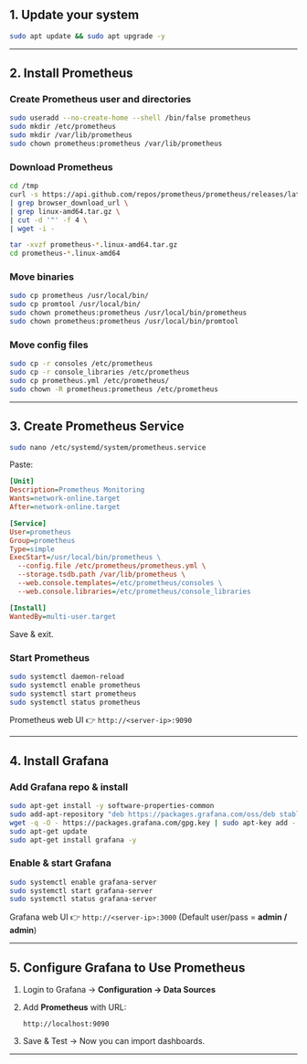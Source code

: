 ## **1. Update your system**

```bash
sudo apt update && sudo apt upgrade -y
```

---

## **2. Install Prometheus**

### Create Prometheus user and directories

```bash
sudo useradd --no-create-home --shell /bin/false prometheus
sudo mkdir /etc/prometheus
sudo mkdir /var/lib/prometheus
sudo chown prometheus:prometheus /var/lib/prometheus
```

### Download Prometheus

```bash
cd /tmp
curl -s https://api.github.com/repos/prometheus/prometheus/releases/latest \
| grep browser_download_url \
| grep linux-amd64.tar.gz \
| cut -d '"' -f 4 \
| wget -i -
```

```bash
tar -xvzf prometheus-*.linux-amd64.tar.gz
cd prometheus-*.linux-amd64
```

### Move binaries

```bash
sudo cp prometheus /usr/local/bin/
sudo cp promtool /usr/local/bin/
sudo chown prometheus:prometheus /usr/local/bin/prometheus
sudo chown prometheus:prometheus /usr/local/bin/promtool
```

### Move config files

```bash
sudo cp -r consoles /etc/prometheus
sudo cp -r console_libraries /etc/prometheus
sudo cp prometheus.yml /etc/prometheus/
sudo chown -R prometheus:prometheus /etc/prometheus
```

---

## **3. Create Prometheus Service**

```bash
sudo nano /etc/systemd/system/prometheus.service
```

Paste:

```ini
[Unit]
Description=Prometheus Monitoring
Wants=network-online.target
After=network-online.target

[Service]
User=prometheus
Group=prometheus
Type=simple
ExecStart=/usr/local/bin/prometheus \
  --config.file /etc/prometheus/prometheus.yml \
  --storage.tsdb.path /var/lib/prometheus \
  --web.console.templates=/etc/prometheus/consoles \
  --web.console.libraries=/etc/prometheus/console_libraries

[Install]
WantedBy=multi-user.target
```

Save & exit.

### Start Prometheus

```bash
sudo systemctl daemon-reload
sudo systemctl enable prometheus
sudo systemctl start prometheus
sudo systemctl status prometheus
```

Prometheus web UI 👉 `http://<server-ip>:9090`

---

## **4. Install Grafana**

### Add Grafana repo & install

```bash
sudo apt-get install -y software-properties-common
sudo add-apt-repository "deb https://packages.grafana.com/oss/deb stable main"
wget -q -O - https://packages.grafana.com/gpg.key | sudo apt-key add -
sudo apt-get update
sudo apt-get install grafana -y
```

### Enable & start Grafana

```bash
sudo systemctl enable grafana-server
sudo systemctl start grafana-server
sudo systemctl status grafana-server
```

Grafana web UI 👉 `http://<server-ip>:3000`
(Default user/pass = **admin / admin**)

---

## **5. Configure Grafana to Use Prometheus**

1. Login to Grafana → **Configuration → Data Sources**
2. Add **Prometheus** with URL:

   ```
   http://localhost:9090
   ```
3. Save & Test → Now you can import dashboards.

---

